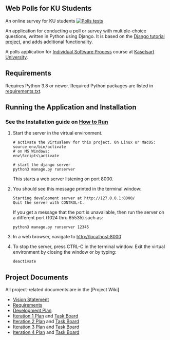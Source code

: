 ## Web Polls for KU Students
An online survey for KU students
[![Polls tests](https://github.com/woraamy/ku-polls/actions/workflows/python-app.yml/badge.svg)](https://github.com/woraamy/ku-polls/actions/workflows/python-app.yml)

An application for conducting a poll or survey with multiple-choice questions, written in Python using Django. It is based on the [Django tutorial project][django-tutorial], and adds additional functionality.

A polls application for [Individual Software Process](https://cpske.github.io/ISP) course at [Kasetsart University](https://ku.ac.th).

## Requirements

Requires Python 3.8 or newer.  Required Python packages are listed in [requirements.txt](./requirements.txt). 

## Running the Application and Installation
### See the Installation guide on [How to Run](Installation.md)

1. Start the server in the virtual environment. 
   ```
   # activate the virtualenv for this project. On Linux or MacOS:
   source env/bin/activate
   # on MS Windows:
   env\Scripts\activate

   # start the django server
   python3 manage.py runserver
   ```
   This starts a web server listening on port 8000.

2. You should see this message printed in the terminal window:
   ```
   Starting development server at http://127.0.0.1:8000/
   Quit the server with CONTROL-C.
   ```
   If you get a message that the port is unavailable, then run the server on a different port (1024 thru 65535) such as:
   ```
   python3 manage.py runserver 12345
   ```

3. In a web browser, navigate to <http://localhost:8000>

4. To stop the server, press CTRL-C in the terminal window. Exit the virtual environment by closing the window or by typing:
   ```
   deactivate
   ```

## Project Documents

All project-related documents are in the [Project Wiki]

- [Vision Statement](https://github.com/woraamy/ku-polls/wiki/Vision-Statement)
- [Requirements](https://github.com/woraamy/ku-polls/wiki/Requirements)
- [Development Plan](https://github.com/woraamy/ku-polls/wiki/Development-Plan)
- [Iteration 1 Plan](https://github.com/woraamy/ku-polls/wiki/Iteration-1-Plan) and [Task Board](https://github.com/users/woraamy/projects/2)
- [Iteration 2 Plan](https://github.com/woraamy/ku-polls/wiki/Iteration-2-Plan) and [Task Board](https://github.com/users/woraamy/projects/2/views/3)
- [Iteration 3 Plan](https://github.com/woraamy/ku-polls/wiki/Iteration-3-Plan) and [Task Board](https://github.com/users/woraamy/projects/2/views/4)
- [Iteration 4 Plan](https://github.com/woraamy/ku-polls/wiki/Iteration-4-Plan) and [Task Board](https://github.com/users/woraamy/projects/2/views/5)

[django-tutorial]: https://docs.djangoproject.com/en/3.1/intro/tutorial01/
